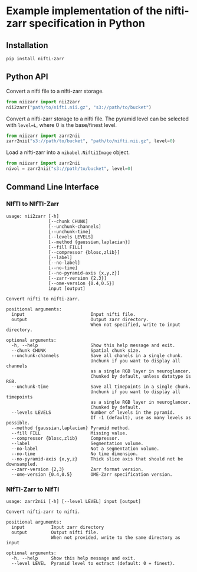 # Example implementation of the nifti-zarr specification in Python

## Installation

```shell
pip install nifti-zarr
```

## Python API

Convert a nifti file to a nifti-zarr storage.

```python
from niizarr import nii2zarr
nii2zarr("path/to/nifti.nii.gz", "s3://path/to/bucket")
```

Convert a nifti-zarr storage to a nifti file.
The pyramid level can be selected with `level=L`, where 0 is the base/finest level.

```python
from niizarr import zarr2nii
zarr2nii("s3://path/to/bucket", "path/to/nifti.nii.gz", level=0)
```

Load a nifti-zarr into a `nibabel.Nifti1Image` object.

```python
from niizarr import zarr2nii
nivol = zarr2nii("s3://path/to/bucket", level=0)
```

## Command Line Interface

### NIfTI to NIfTI-Zarr

```text
usage: nii2zarr [-h]
                [--chunk CHUNK]
                [--unchunk-channels]
                [--unchunk-time]
                [--levels LEVELS]
                [--method {gaussian,laplacian}]
                [--fill FILL]
                [--compressor {blosc,zlib}]
                [--label]
                [--no-label]
                [--no-time]
                [--no-pyramid-axis {x,y,z}]
                [--zarr-version {2,3}]
                [--ome-version {0.4,0.5}]
                input [output]

Convert nifti to nifti-zarr.

positional arguments:
  input                         Input nifti file.
  output                        Output zarr directory.
                                When not specified, write to input directory.

optional arguments:
  -h, --help                    Show this help message and exit.
  --chunk CHUNK                 Spatial chunk size.
  --unchunk-channels            Save all chanels in a single chunk.
                                Unchunk if you want to display all channels
                                as a single RGB layer in neuroglancer.
                                Chunked by default, unless datatype is RGB.
  --unchunk-time                Save all timepoints in a single chunk.
                                Unchunk if you want to display all timepoints
                                as a single RGB layer in neuroglancer.
                                Chunked by default.
  --levels LEVELS               Number of levels in the pyramid.
                                If -1 (default), use as many levels as possible.
  --method {gaussian,laplacian} Pyramid method.
  --fill FILL                   Missing value.
  --compressor {blosc,zlib}     Compressor.
  --label                       Segmentation volume.
  --no-label                    Not a segmentation volume.
  --no-time                     No time dimension.
  --no-pyramid-axis {x,y,z}     Thick slice axis that should not be downsampled.
  --zarr-version {2,3}          Zarr format version.
  --ome-version {0.4,0.5}       OME-Zarr specification version.
```

### NIfTI-Zarr to NIfTI

```text
usage: zarr2nii [-h] [--level LEVEL] input [output]

Convert nifti-zarr to nifti.

positional arguments:
  input          Input zarr directory
  output         Output nifti file.
                 When not provided, write to the same directory as input

optional arguments:
  -h, --help     Show this help message and exit.
  --level LEVEL  Pyramid level to extract (default: 0 = finest).
```

